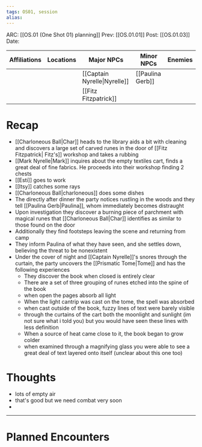 ```yaml
---
tags: OS01, session
alias:
---
```

ARC: [[OS.01 (One Shot 01) planning]]
Prev: [[OS.01.01]]
Post: [[OS.01.03]]
Date:

| Affiliations | Locations | Major NPCs                   | Minor NPCs       | Enemies |
| ------------ | --------- | ---------------------------- | ---------------- | ------- |
|              |           | [[Captain Nyrelle\|Nyrelle]] | [[Paulina Gerb]] |         |
|              |           |   [[Fitz Fitzpatrick]]            |                  |         |

 # Recap
- [[Charloneous Ball|Char]] heads to the library aids a bit with cleaning and discovers a large set of carved runes in the door of [[Fitz Fitzpatrick| Fitz's]] workshop and takes a rubbing 
- [[Mark Nyrelle|Mark]] inquires about the empty textiles cart, finds a great deal of fine fabrics. He proceeds into their workshop finding 2 chests 
- [[Esti]] goes to work
- [[Itsy]] catches some rays 
- [[Charloneous Ball|charloneous]] does some dishes 
- The directly after dinner the party notices rustling in the woods and they tell [[Paulina Gerb|Paulina]], whom immediately becomes distraught 
- Upon investigation they discover a burning piece of parchment with magical runes that [[Charloneous Ball|Char]] identifies as similar to those found on the door
- Additionally they find footsteps leaving the scene and returning from camp
- They inform Paulina of what they have seen, and she settles down, believing the threat to be nonexistent
- Under the cover of night and [[Captain Nyrelle]]'s snores through the curtain, the party uncovers the [[Prismatic Tome|Tome]] and has the following experiences 
	- They discover the book when closed is entirely clear 
	- There are a set of three grouping of runes etched into the spine of the book
	- when open the pages absorb all light 
	- When the light cantrip was cast on the tome, the spell was absorbed
	- when cast outside of the book, fuzzy lines of text were barely visible
	- through the curtains of the cart both the moonlight and sunlight (im not sure what i told you) but you would have seen these lines with less definition
	- When a source of heat came close to it, the book began to grow colder
	- when examined through a magnifying glass you were able to see a great deal of text layered onto itself (unclear about this one too)

 #  Thoughts
- lots of empty air
- that's good but we need combat very soon 
- 

---
 # Planned Encounters 